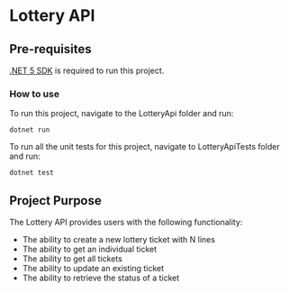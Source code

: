 # Lottery API


## Pre-requisites ##

[.NET 5 SDK](https://dotnet.microsoft.com/download) is required to run this project.

### How to use ###

To run this project, navigate to the LotteryApi folder and run:

    dotnet run


To run all the unit tests for this project, navigate to LotteryApiTests folder and run:

    dotnet test

## Project Purpose ##

The Lottery API provides users with the following functionality:
- The ability to create a new lottery ticket with N lines
- The ability to get an individual ticket
- The ability to get all tickets
- The ability to update an existing ticket
- The ability to retrieve the status of a ticket